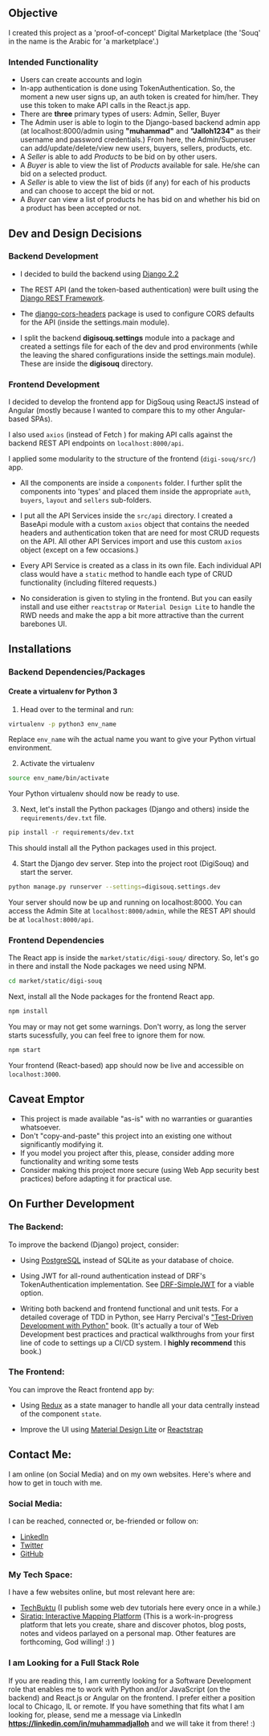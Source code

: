 Objective
------------
I created this project as a 'proof-of-concept' Digital Marketplace (the 'Souq' in the name is the Arabic for 'a marketplace'.) 

### Intended Functionality
* Users can create accounts and login
* In-app authentication is done using TokenAuthentication. So, the moment a new user signs up, an auth token is created for him/her. They use this token to make API calls in the React.js app.
* There are **three** primary types of users: Admin, Seller, Buyer
* The Admin user is able to login to the Django-based backend admin app (at localhost:8000/admin using **"muhammad"** and **"Jalloh1234"** as their username and password credentials.) From here, the Admin/Superuser can add/update/delete/view new users, buyers, sellers, products, etc.
*  A *Seller* is able to add *Products* to be bid on by other users.
* A *Buyer* is able to view the list of *Products* available for sale. He/she can bid on a selected product.
* A *Seller* is able to view the list of bids (if any) for each of his products and can choose to accept the bid or not.
* A *Buyer* can view a list of products he has bid on and whether his bid on a product has been accepted or not.

## Dev and Design Decisions
### Backend Development
* I decided to build the backend using [Django 2.2](https://docs.djangoproject.com/en/2.2/)

* The REST API (and the token-based authentication) were built using the [Django REST Framework](https://www.django-rest-framework.org/).

* The [django-cors-headers](https://github.com/adamchainz/django-cors-headers) package is used to configure CORS defaults for the API (inside the settings.main module).

* I split the backend **digisouq.settings** module into a package and created a settings file for each of the dev and prod environments (while the leaving the shared configurations inside the settings.main module). These are inside the **digisouq** directory. 

### Frontend Development
I decided to develop the frontend app for DigSouq using ReactJS instead of Angular (mostly because I wanted to compare this to my other Angular-based SPAs).

I also used `axios` (instead of Fetch ) for making API calls against the backend REST API endpoints on `localhost:8000/api`.

I applied some modularity to the structure of the frontend (`digi-souq/src/`) app.
* All the components are inside a `components` folder. I further split the components into 'types'  and placed them inside the appropriate `auth`, `buyers`, `layout` and `sellers` sub-folders.

* I put all the API Services inside the `src/api` directory. I created a BaseApi module with a custom `axios` object that contains the needed headers and authentication token that are need for most CRUD requests on the API. All other API Services import and use this custom `axios` object (except on a few occasions.)

* Every API Service is created as a class in its own file. Each individual API class would have a `static` method to handle each type of CRUD functionality (including filtered requests.)

* No consideration is given to styling in the frontend. But you can easily install and use either `reactstrap` or `Material Design Lite` to handle the RWD needs and make the app a bit more attractive than the current barebones UI.

Installations
-------------
### Backend Dependencies/Packages
#### Create a virtualenv for Python 3
1. Head over to the terminal and run:
```bash
virtualenv -p python3 env_name 

```
Replace `env_name` wih the actual name you want to give your Python virtual environment.

2. Activate the virtualenv
```bash 
source env_name/bin/activate
```
Your Python virtualenv should now be ready to use. 

3. Next, let's install the Python packages (Django and others) inside the `requirements/dev.txt` file.

```bash
pip install -r requirements/dev.txt
```
This should install all the Python packages used in this project.

4. Start the Django dev server. Step into the project root (DigiSouq) and start the server.
```bash 
python manage.py runserver --settings=digisouq.settings.dev 
```
Your server should now be up and running on localhost:8000. You can access the Admin Site at `localhost:8000/admin`, while the REST API should be at `localhost:8000/api`.

### Frontend Dependencies 
The React app is inside the `market/static/digi-souq/` directory. So, let's go in there and install the Node packages we need using NPM.


```bash
cd market/static/digi-souq
```

Next, install all the Node packages for the frontend React app.

```bash
npm install 
```

You may or may not get some warnings. Don't worry, as long the server starts sucessfully, you can feel free to ignore them for now.

```bash
npm start
```
Your frontend (React-based) app should now be live and accessible on `localhost:3000`.

## Caveat Emptor 
* This project is made available "as-is" with no warranties or guaranties whatsoever.
* Don't "copy-and-paste" this project into an existing one without significantly modifying it.
* If you model you project after this, please, consider adding more functionality and writing some tests
* Consider making this project more secure (using Web App security best practices) before adapting it for practical use.

## On Further Development

### The Backend: 
To improve the backend (Django) project, consider:

* Using [PostgreSQL](https://www.postgresql.org/) instead of SQLite as your database of choice.

* Using JWT for all-round authentication instead of DRF's TokenAuthentication implementation. See [DRF-SimpleJWT](https://github.com/davesque/django-rest-framework-simplejwt) for a viable option.

* Writing both backend and frontend functional and unit tests. For a detailed coverage of TDD in Python, see Harry Percival's ["Test-Driven Development with Python"](http://www.obeythetestinggoat.com/) book. (It's actually a tour of Web Development best practices and practical walkthroughs from your first line of code to settings up a CI/CD system. I **highly recommend** this book.)

### The Frontend: 
You can improve the React frontend app by:
* Using [Redux](https://react-redux.js.org/) as a state manager to handle all your data centrally instead of the component `state`.

* Improve the UI using [Material Design Lite](https://getmdl.io/) or [Reactstrap](https://reactstrap.github.io/) 

## Contact Me:
I am online (on Social Media) and on my own websites. Here's where and how to get in touch with me.

### Social Media:
I can be reached, connected or, be-friended or follow on:
* [LinkedIn](https://linkedin.com/in/muhammadjalloh)
* [Twitter](https://twitter.com/techbuktu)
* [GitHub](https://github.com/techbuktu)

### My Tech Space:
I have a few websites online, but most relevant here are:
* [TechBuktu](https://techbuktu.com) (I publish some web dev tutorials here every once in a while.)
* [Siratiq: Interactive Mapping Platform](https://siratiq.com) (This is a work-in-progress platform that lets you create, share and discover photos, blog posts, notes and videos parlayed on a personal map. Other features are forthcoming, God willing! :) )

### I am Looking for a Full Stack Role
If you are reading this, I am currently looking for a Software Development role that enables me to work with Python and/or JavaScript (on the backend) and React.js or Angular on the frontend. I prefer either a position local to Chicago, IL or remote. If you have something that fits what I am looking for, please, send me a message via LinkedIn **https://linkedin.com/in/muhammadjalloh** and we will take it from there! :) 